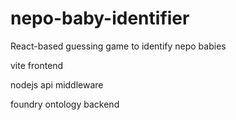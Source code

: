 # nepo-baby-identifier
React-based guessing game to identify nepo babies

vite frontend

nodejs api middleware

foundry ontology backend
